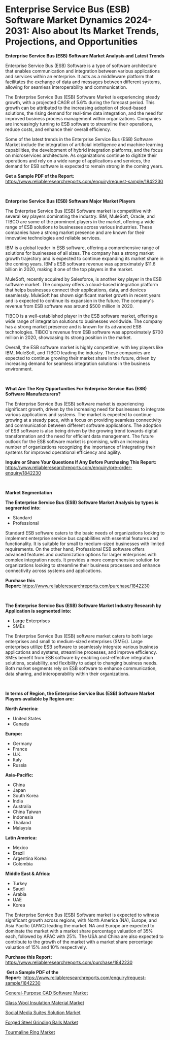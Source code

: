 <p><h1>Enterprise Service Bus (ESB) Software Market Dynamics 2024-2031: Also about Its Market Trends, Projections, and Opportunities</h1></p><p><strong>Enterprise Service Bus (ESB) Software Market Analysis and Latest Trends</strong></p>
<p><p>Enterprise Service Bus (ESB) Software is a type of software architecture that enables communication and integration between various applications and services within an enterprise. It acts as a middleware platform that facilitates the exchange of data and messages between different systems, allowing for seamless interoperability and communication.</p><p>The Enterprise Service Bus (ESB) Software Market is experiencing steady growth, with a projected CAGR of 5.6% during the forecast period. This growth can be attributed to the increasing adoption of cloud-based solutions, the rising demand for real-time data integration, and the need for improved business process management within organizations. Companies are increasingly turning to ESB software to streamline their operations, reduce costs, and enhance their overall efficiency.</p><p>Some of the latest trends in the Enterprise Service Bus (ESB) Software Market include the integration of artificial intelligence and machine learning capabilities, the development of hybrid integration platforms, and the focus on microservices architecture. As organizations continue to digitize their operations and rely on a wide range of applications and services, the demand for ESB software is expected to remain strong in the coming years.</p></p>
<p><strong>Get a Sample PDF of the Report:&nbsp;</strong> <a href="https://www.reliableresearchreports.com/enquiry/request-sample/1842230">https://www.reliableresearchreports.com/enquiry/request-sample/1842230</a></p>
<p>&nbsp;</p>
<p><strong>Enterprise Service Bus (ESB) Software Major Market Players</strong></p>
<p><p>The Enterprise Service Bus (ESB) Software market is competitive with several key players dominating the industry. IBM, MuleSoft, Oracle, and TIBCO are some of the prominent players in the market, offering a wide range of ESB solutions to businesses across various industries. These companies have a strong market presence and are known for their innovative technologies and reliable services.</p><p>IBM is a global leader in ESB software, offering a comprehensive range of solutions for businesses of all sizes. The company has a strong market growth trajectory and is expected to continue expanding its market share in the coming years. IBM's ESB software revenue was approximately $11.6 billion in 2020, making it one of the top players in the market.</p><p>MuleSoft, recently acquired by Salesforce, is another key player in the ESB software market. The company offers a cloud-based integration platform that helps businesses connect their applications, data, and devices seamlessly. MuleSoft has shown significant market growth in recent years and is expected to continue its expansion in the future. The company's revenue from ESB software was around $500 million in 2020.</p><p>TIBCO is a well-established player in the ESB software market, offering a wide range of integration solutions to businesses worldwide. The company has a strong market presence and is known for its advanced ESB technologies. TIBCO's revenue from ESB software was approximately $700 million in 2020, showcasing its strong position in the market.</p><p>Overall, the ESB software market is highly competitive, with key players like IBM, MuleSoft, and TIBCO leading the industry. These companies are expected to continue growing their market share in the future, driven by increasing demand for seamless integration solutions in the business environment.</p></p>
<p>&nbsp;</p>
<p><strong>What Are The Key Opportunities For Enterprise Service Bus (ESB) Software Manufacturers?</strong></p>
<p><p>The Enterprise Service Bus (ESB) software market is experiencing significant growth, driven by the increasing need for businesses to integrate various applications and systems. The market is expected to continue growing at a steady pace, with a focus on providing seamless connectivity and communication between different software applications. The adoption of ESB software is also being driven by the growing trend towards digital transformation and the need for efficient data management. The future outlook for the ESB software market is promising, with an increasing number of organizations recognizing the importance of integrating their systems for improved operational efficiency and agility.</p></p>
<p><strong>Inquire or Share Your Questions If Any Before Purchasing This Report:</strong> <a href="https://www.reliableresearchreports.com/enquiry/pre-order-enquiry/1842230">https://www.reliableresearchreports.com/enquiry/pre-order-enquiry/1842230</a></p>
<p>&nbsp;</p>
<p><strong>Market Segmentation</strong></p>
<p><strong>The Enterprise Service Bus (ESB) Software Market Analysis by types is segmented into:</strong></p>
<p><ul><li>Standard</li><li>Professional</li></ul></p>
<p><p>Standard ESB software caters to the basic needs of organizations looking to implement enterprise service bus capabilities with essential features and functionality. It is suitable for small to medium-sized businesses with limited requirements. On the other hand, Professional ESB software offers advanced features and customization options for larger enterprises with complex integration needs. It provides a more comprehensive solution for organizations looking to streamline their business processes and enhance connectivity across systems and applications.</p></p>
<p><strong>Purchase this Report:&nbsp;</strong><a href="https://www.reliableresearchreports.com/purchase/1842230">https://www.reliableresearchreports.com/purchase/1842230</a></p>
<p>&nbsp;</p>
<p><strong>The Enterprise Service Bus (ESB) Software Market Industry Research by Application is segmented into:</strong></p>
<p><ul><li>Large Enterprises</li><li>SMEs</li></ul></p>
<p><p>The Enterprise Service Bus (ESB) software market caters to both large enterprises and small to medium-sized enterprises (SMEs). Large enterprises utilize ESB software to seamlessly integrate various business applications and systems, streamline processes, and improve efficiency. SMEs benefit from ESB software by enabling cost-effective integration solutions, scalability, and flexibility to adapt to changing business needs. Both market segments rely on ESB software to enhance communication, data sharing, and interoperability within their organizations.</p></p>
<p>&nbsp;</p>
<p><strong>In terms of Region, the Enterprise Service Bus (ESB) Software Market Players available by Region are:</strong></p>
<p>
    <p> <strong> North America: </strong>
        <ul>
            <li>United States</li>
            <li>Canada</li>
        </ul>
        </p> 
    <p> <strong> Europe: </strong>
        <ul>
            <li>Germany</li>
            <li>France</li>
            <li>U.K.</li>
            <li>Italy</li>
            <li>Russia</li>
        </ul>
        </p> 
    <p> <strong> Asia-Pacific: </strong>
        <ul>
            <li>China</li>
            <li>Japan</li>
            <li>South Korea</li>
            <li>India</li>
            <li>Australia</li>
            <li>China Taiwan</li>
            <li>Indonesia</li>
            <li>Thailand</li>
            <li>Malaysia</li>
        </ul>
        </p> 
    <p> <strong> Latin America: </strong>
        <ul>
            <li>Mexico</li>
            <li>Brazil</li>
            <li>Argentina Korea</li>
            <li>Colombia</li>
        </ul>
        </p> 
    <p> <strong> Middle East & Africa: </strong>
        <ul>
            <li>Turkey</li>
            <li>Saudi</li>
            <li>Arabia</li>
            <li>UAE</li>
            <li>Korea</li>
        </ul>
    </p>
    </p>
<p><p>The Enterprise Service Bus (ESB) Software market is expected to witness significant growth across regions, with North America (NA), Europe, and Asia Pacific (APAC) leading the market. NA and Europe are expected to dominate the market with a market share percentage valuation of 35% each, followed by APAC with 25%. The USA and China are also expected to contribute to the growth of the market with a market share percentage valuation of 15% and 10% respectively.</p></p>
<p><strong>Purchase this Report: </strong><a href="https://www.reliableresearchreports.com/purchase/1842230">https://www.reliableresearchreports.com/purchase/1842230</a></p>
<p>&nbsp;<strong>Get a Sample PDF of the Report:&nbsp;&nbsp;</strong><a href="https://www.reliableresearchreports.com/enquiry/request-sample/1842230">https://www.reliableresearchreports.com/enquiry/request-sample/1842230</a></p>
<p><strong></strong></p>
<p><p><a href="https://github.com/nicholepatriciadoylenwnrjr0/Market-Research-Report-List-1/blob/main/general-purpose-cad-software-market.md">General-Purpose CAD Software Market</a></p><p><a href="https://medium.com/@beauhagenes2023/glass-wool-insulation-material-market-competitive-analysis-market-trends-and-forecast-to-2031-7a083b8cf38f">Glass Wool Insulation Material Market</a></p><p><a href="https://github.com/gamblestampleyjenny50m5sl6/Market-Research-Report-List-1/blob/main/social-media-suites-solution-market.md">Social Media Suites Solution Market</a></p><p><a href="https://medium.com/@beauhagenes2023/forged-steel-grinding-balls-market-share-evolution-and-market-growth-trends-2024-2031-668ea514e5dd">Forged Steel Grinding Balls Market</a></p><p><a href="https://issuu.com/reportprime-2/docs/tourmaline-ring-market-size-2030.pptx">Tourmaline Ring Market</a></p></p>